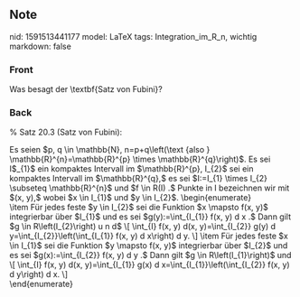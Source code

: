 ## Note
nid: 1591513441177
model: LaTeX
tags: Integration_im_R_n, wichtig
markdown: false

### Front
Was besagt der \textbf{Satz von Fubini}?

### Back
% Satz 20.3 (Satz von Fubini):
<div>
  Es seien $p, q \in \mathbb{N}, n=p+q\left(\text {also }
  \mathbb{R}^{n}=\mathbb{R}^{p} \times \mathbb{R}^{q}\right)$. Es
  sei I$_{1}$ ein kompaktes Intervall im $\mathbb{R}^{p}, I_{2}$
  sei ein kompaktes Intervall im $\mathbb{R}^{q},$ es sei $I:=I_{1}
  \times I_{2} \subseteq \mathbb{R}^{n}$ und $f \in R(I) .$ Punkte
  in I bezeichnen wir mit $(x, y),$ wobei $x \in I_{1}$ und $y \in
  I_{2}$. \begin{enumerate}
</div>
<div>
  \item Für jedes feste $y \in I_{2}$ sei die Funktion $x \mapsto
  f(x, y)$ integrierbar über $I_{1}$ und es sei $g(y):=\int_{I_{1}}
  f(x, y) d x .$ Dann gilt $g \in R\left(I_{2}\right) u n d$ \[
  \int_{I} f(x, y) d(x, y)=\int_{I_{2}} g(y) d
  y=\int_{I_{2}}\left(\int_{I_{1}} f(x, y) d x\right) d y. \] \item
  Für jedes feste $x \in I_{1}$ sei die Funktion $y \mapsto f(x,
  y)$ integrierbar über $I_{2}$ und es sei $g(x):=\int_{I_{2}} f(x,
  y) d y .$ Dann gilt $g \in R\left(I_{1}\right)$ und \[ \int_{I}
  f(x, y) d(x, y)=\int_{I_{1}} g(x) d
  x=\int_{I_{1}}\left(\int_{I_{2}} f(x, y) d y\right) d x. \]
</div>
<div>
  \end{enumerate}
</div>
